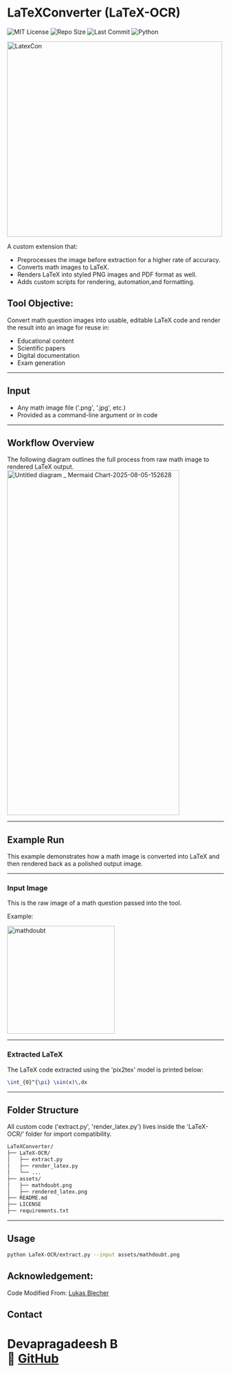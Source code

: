 # LaTeXConverter (LaTeX-OCR)
![MIT License](https://img.shields.io/badge/License-MIT-green.svg?style=flat-square)
![Repo Size](https://img.shields.io/github/repo-size/devapragadeesh/LaTeX-Converter?style=flat-square)
![Last Commit](https://img.shields.io/github/last-commit/devapragadeesh/LaTeX-Converter?style=flat-square)
![Python](https://img.shields.io/badge/python-3.8+-blue.svg?style=flat-square)

<img width="500" height="453" alt="LatexCon" src="https://github.com/user-attachments/assets/8b68886c-12e6-4a76-8d9f-3f05b8a7a193" />


A custom extension that:
- Preprocesses the image before extraction for a higher rate of accuracy.
- Converts math images to LaTeX.
- Renders LaTeX into styled PNG images and PDF format as well.
- Adds custom scripts for rendering, automation,and formatting.


## Tool Objective:
Convert math question images into usable, editable LaTeX code and render the result into an image for reuse in:
- Educational content
- Scientific papers
- Digital documentation
- Exam generation

---

## Input

- Any math image file ('.png', '.jpg', etc.)
- Provided as a command-line argument or in code

---

## Workflow Overview

The following diagram outlines the full process from raw math image to rendered LaTeX output.
<img width="400" height="800" alt="Untitled diagram _ Mermaid Chart-2025-08-05-152628" src="https://github.com/user-attachments/assets/1011ced9-5dfd-431a-81cc-b743c8c6b207" />

---

## Example Run

This example demonstrates how a math image is converted into LaTeX and then rendered back as a polished output image.

---

### Input Image

This is the raw image of a math question passed into the tool.

Example:

<img width="250" height="250" alt="mathdoubt" src="https://github.com/user-attachments/assets/8a36b1f8-78b0-4f60-aeec-58d1951edde5" />


---

### Extracted LaTeX

The LaTeX code extracted using the 'pix2tex' model is printed below:

```latex
\int_{0}^{\pi} \sin(x)\,dx
```
---

## Folder Structure

All custom code ('extract.py', 'render_latex.py') lives inside the 'LaTeX-OCR/' folder for import compatibility.

```bash
LaTeXConverter/
├── LaTeX-OCR/
│   ├── extract.py
│   ├── render_latex.py
│   └── ...
├── assets/
│   ├── mathdoubt.png
│   ├── rendered_latex.png
├── README.md
├── LICENSE
├── requirements.txt
```
---

## Usage

```bash
python LaTeX-OCR/extract.py --input assets/mathdoubt.png
```
## Acknowledgement:
Code Modified From: [Lukas Blecher](https://github.com/lukas-blecher/LaTeX-OCR)

## Contact

**Devapragadeesh B**   
🔗 [GitHub](https://github.com/devapragadeesh)  
=======
